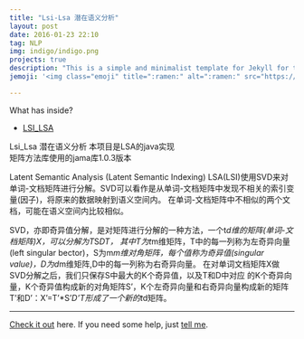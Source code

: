 ```yaml
---
title: "Lsi-Lsa 潜在语义分析"
layout: post
date: 2016-01-23 22:10
tag: NLP
img: indigo/indigo.png
projects: true
description: "This is a simple and minimalist template for Jekyll for those who likes to eat noodles."
jemoji: '<img class="emoji" title=":ramen:" alt=":ramen:" src="https://assets.github.com/images/icons/emoji/unicode/1f35c.png" height="20" width="20" align="absmiddle">'

---
```


What has inside?

- [LSI_LSA](https://github.com/TmengT/Lsi-Lsa)

Lsi_Lsa 潜在语义分析 
  本项目是LSA的java实现  
  矩阵方法库使用的jama库1.0.3版本
  
Latent Semantic Analysis (Latent Semantic Indexing) 
  LSA(LSI)使用SVD来对单词-文档矩阵进行分解。SVD可以看作是从单词-文档矩阵中发现不相关的索引变量(因子)，将原来的数据映射到语义空间内。
  在单词-文档矩阵中不相似的两个文档，可能在语义空间内比较相似。
  
  SVD，亦即奇异值分解，是对矩阵进行分解的一种方法，一个t*d维的矩阵(单词-文档矩阵)X，可以分解为T*S*DT， 其中T为t*m维矩阵，T中的每一列称为左奇异向量(left singular bector)，S为m*m维对角矩阵，每个值称为奇异值(singular value)，D为d*m维矩阵,D中的每一列称为右奇异向量。
  在对单词文档矩阵X做SVD分解之后，我们只保存S中最大的K个奇异值，以及T和D中对应 的K个奇异向量，K个奇异值构成新的对角矩阵S’，K个左奇异向量和右奇异向量构成新的矩阵T’和D’：X’=T’*S’*D’T形成了一个新的t*d矩阵。

---

[Check it out](https://github.com/TmengT) here.
If you need some help, just [tell me](https://github.com/TmengT/Lsi-Lsa/issues).
